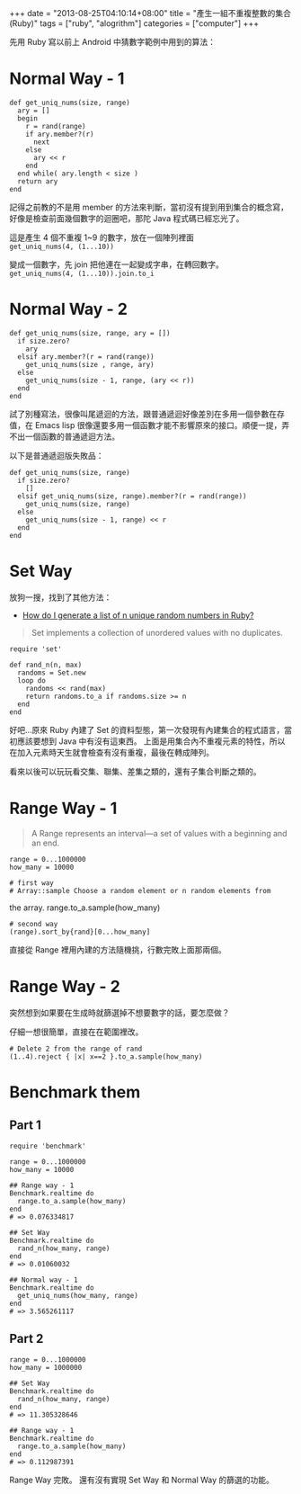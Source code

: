 +++
date = "2013-08-25T04:10:14+08:00"
title = "產生一組不重複整數的集合(Ruby)"
tags = ["ruby", "alogrithm"]
categories = ["computer"]
+++

先用 Ruby 寫以前上 Android 中猜數字範例中用到的算法：

# Normal Way - 1<a id="sec-1" name="sec-1"></a>

    def get_uniq_nums(size, range)
      ary = []
      begin
        r = rand(range)
        if ary.member?(r)
          next
        else
          ary << r
        end
      end while( ary.length < size )
      return ary
    end

<!--more-->

記得之前教的不是用 member
的方法來判斷，當初沒有提到用到集合的概念寫，好像是檢查前面幾個數字的迴圈吧，那陀
Java 程式碼已經忘光了。

這是產生 4 個不重複 1~9 的數字，放在一個陣列裡面   
`get_uniq_nums(4, (1...10))`   

變成一個數字，先 join 把他連在一起變成字串，在轉回數字。   
`get_uniq_nums(4, (1...10)).join.to_i`   

# Normal Way - 2<a id="sec-2" name="sec-2"></a>

    def get_uniq_nums(size, range, ary = [])
      if size.zero?
        ary
      elsif ary.member?(r = rand(range))
        get_uniq_nums(size , range, ary)
      else
        get_uniq_nums(size - 1, range, (ary << r))
      end
    end

試了別種寫法，很像叫尾遞迴的方法，跟普通遞迴好像差別在多用一個參數在存值，在
Emacs lisp
很像還要多用一個函數才能不影響原來的接口。順便一提，弄不出一個函數的普通遞迴方法。

以下是普通遞迴版失敗品：

    def get_uniq_nums(size, range)
      if size.zero?
        []
      elsif get_uniq_nums(size, range).member?(r = rand(range))
        get_uniq_nums(size, range)
      else
        get_uniq_nums(size - 1, range) << r
      end
    end

# Set Way<a id="sec-3" name="sec-3"></a>

放狗一搜，找到了其他方法：

-   [How do I generate a list of n unique random numbers in
    Ruby?](http://stackoverflow.com/questions/119107/how-do-i-generate-a-list-of-n-unique-random-numbers-in-ruby)

> Set implements a collection of unordered values with no duplicates.

    require 'set'
    
    def rand_n(n, max)
      randoms = Set.new
      loop do
        randoms << rand(max)
        return randoms.to_a if randoms.size >= n
      end
    end

好吧&#x2026;原來 Ruby 內建了 Set
的資料型態，第一次發現有內建集合的程式語言，當初應該要想到 Java
中有沒有這東西。
上面是用集合內不重複元素的特性，所以在加入元素時天生就會檢查有沒有重複，最後在轉成陣列。

看來以後可以玩玩看交集、聯集、差集之類的，還有子集合判斷之類的。

# Range Way - 1<a id="sec-4" name="sec-4"></a>

> A Range represents an interval&#x2014;a set of values with a beginning
> and
> an end.

    range = 0...1000000
    how_many = 10000
    
    # first way
    # Array::sample Choose a random element or n random elements from
the array.
    range.to_a.sample(how_many)
    
    # second way
    (range).sort_by{rand}[0...how_many]

直接從 Range 裡用內建的方法隨機挑，行數完敗上面那兩個。

# Range Way - 2<a id="sec-5" name="sec-5"></a>

突然想到如果要在生成時就篩選掉不想要數字的話，要怎麼做？

仔細一想很簡單，直接在在範圍裡改。

    # Delete 2 from the range of rand
    (1..4).reject { |x| x==2 }.to_a.sample(how_many)

# Benchmark them<a id="sec-6" name="sec-6"></a>

## Part 1<a id="sec-6-1" name="sec-6-1"></a>

    require 'benchmark'
    
    range = 0...1000000
    how_many = 10000
    
    ## Range way - 1
    Benchmark.realtime do
      range.to_a.sample(how_many)
    end
    # => 0.076334817
    
    ## Set Way
    Benchmark.realtime do
      rand_n(how_many, range)
    end
    # => 0.01060032
    
    ## Normal way - 1
    Benchmark.realtime do
      get_uniq_nums(how_many, range)
    end
    # => 3.565261117

## Part 2<a id="sec-6-2" name="sec-6-2"></a>

    range = 0...1000000
    how_many = 1000000
    
    ## Set Way
    Benchmark.realtime do
      rand_n(how_many, range)
    end
    # => 11.305328646
    
    ## Range way - 1
    Benchmark.realtime do
      range.to_a.sample(how_many)
    end
    # => 0.112987391

Range Way 完敗。 還有沒有實現 Set Way 和 Normal Way 的篩選的功能。
